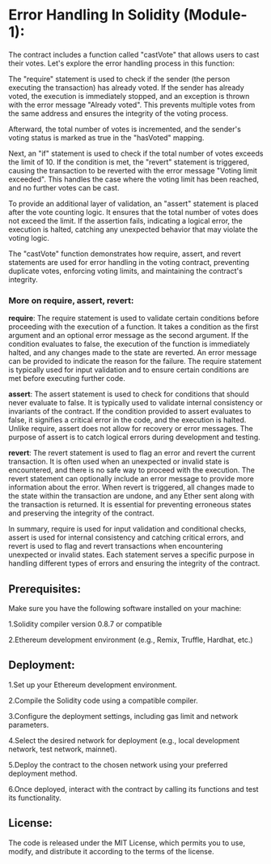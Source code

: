 # Error Handling In Solidity (Module-1):
The contract includes a function called "castVote" that allows users to cast their votes. Let's explore the error handling process in this function:

The "require" statement is used to check if the sender (the person executing the transaction) has already voted. If the sender has already voted, the execution is immediately stopped, and an exception is thrown with the error message "Already voted". This prevents multiple votes from the same address and ensures the integrity of the voting process.

Afterward, the total number of votes is incremented, and the sender's voting status is marked as true in the "hasVoted" mapping.

Next, an "if" statement is used to check if the total number of votes exceeds the limit of 10. If the condition is met, the "revert" statement is triggered, causing the transaction to be reverted with the error message "Voting limit exceeded". This handles the case where the voting limit has been reached, and no further votes can be cast.

To provide an additional layer of validation, an "assert" statement is placed after the vote counting logic. It ensures that the total number of votes does not exceed the limit. If the assertion fails, indicating a logical error, the execution is halted, catching any unexpected behavior that may violate the voting logic.

The "castVote" function demonstrates how require, assert, and revert statements are used for error handling in the voting contract, preventing duplicate votes, enforcing voting limits, and maintaining the contract's integrity.

### More on require, assert, revert:

**require**: The require statement is used to validate certain conditions before proceeding with the execution of a function. It takes a condition as the first argument and an optional error message as the second argument. If the condition evaluates to false, the execution of the function is immediately halted, and any changes made to the state are reverted. An error message can be provided to indicate the reason for the failure. The require statement is typically used for input validation and to ensure certain conditions are met before executing further code.

**assert**: The assert statement is used to check for conditions that should never evaluate to false. It is typically used to validate internal consistency or invariants of the contract. If the condition provided to assert evaluates to false, it signifies a critical error in the code, and the execution is halted. Unlike require, assert does not allow for recovery or error messages. The purpose of assert is to catch logical errors during development and testing.

**revert**: The revert statement is used to flag an error and revert the current transaction. It is often used when an unexpected or invalid state is encountered, and there is no safe way to proceed with the execution. The revert statement can optionally include an error message to provide more information about the error. When revert is triggered, all changes made to the state within the transaction are undone, and any Ether sent along with the transaction is returned. It is essential for preventing erroneous states and preserving the integrity of the contract.

In summary, require is used for input validation and conditional checks, assert is used for internal consistency and catching critical errors, and revert is used to flag and revert transactions when encountering unexpected or invalid states. Each statement serves a specific purpose in handling different types of errors and ensuring the integrity of the contract.

## Prerequisites:
Make sure you have the following software installed on your machine:

1.Solidity compiler version 0.8.7 or compatible

2.Ethereum development environment (e.g., Remix, Truffle, Hardhat, etc.)

## Deployment:
1.Set up your Ethereum development environment.

2.Compile the Solidity code using a compatible compiler.

3.Configure the deployment settings, including gas limit and network parameters.

4.Select the desired network for deployment (e.g., local development network, test network, mainnet).

5.Deploy the contract to the chosen network using your preferred deployment method.

6.Once deployed, interact with the contract by calling its functions and test its functionality.

## License:
The code is released under the MIT License, which permits you to use, modify, and distribute it according to the terms of the license.
